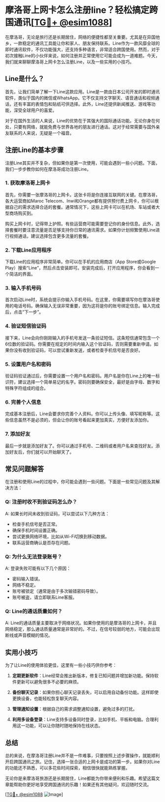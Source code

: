 # 摩洛哥上网卡怎么注册line？轻松搞定跨国通讯[[TG💪+ @esim1088](https://t.me/s/esim1088)]

在摩洛哥，无论是旅行还是长期居住，网络的便捷性都至关重要。尤其是在异国他乡，一款稳定的通讯工具能让你和家人、朋友保持联系。Line作为一款风靡全球的即时通讯软件，不仅功能强大，还支持多种语言，非常适合跨国使用。然而，对于初次接触Line的小伙伴来说，如何注册并正常使用它可能会成为一道难题。今天，我们就来聊聊摩洛哥上网卡怎么注册Line，以及一些实用的小技巧。

## Line是什么？

首先，让我们简单了解一下Line这款应用。Line是一款由日本公司开发的即时通讯软件，类似于国内的微信或WhatsApp。它不仅支持文字聊天、语音通话和视频通话，还有丰富的表情包和贴纸可供选择。此外，Line还提供新闻推送、游戏等功能，深受全球用户的喜爱。

对于在国外生活的人来说，Line的优势在于其强大的国际通话功能。无论你身在何处，只要有网络，就能免费与世界各地的朋友进行通话。这对于经常需要与国外亲友联系的人来说，无疑是一个福音。

## 注册Line的基本步骤

注册Line其实并不复杂，但如果你是第一次使用，可能会遇到一些小问题。下面，我们一步步教你如何在摩洛哥成功注册Line。

### 1. 获取摩洛哥上网卡

首先，你需要一张摩洛哥的上网卡。这张卡将是你连接互联网的关键。在摩洛哥，各大运营商如Maroc Telecom、Inwi和Orange都有提供预付费上网卡，你可以根据自己的需求选择合适的套餐。通常情况下，这些上网卡可以在机场、车站或者大型商场购买到。

购买上网卡时，记得带上护照。有些运营商可能需要登记你的身份信息。此外，选择套餐时要注意流量是否足够支持你日常的通讯需求。如果你计划频繁使用Line进行视频通话，建议选择包含更多流量的套餐。

### 2. 下载Line应用程序

下载Line的应用程序非常简单。你可以在手机的应用商店（App Store或Google Play）搜索“Line”，然后点击安装即可。安装完成后，打开应用程序，你会看到一个简洁的界面。

### 3. 输入手机号码

首次启动Line时，系统会提示你输入手机号码。在这里，你需要填写你在摩洛哥使用的电话号码。确保输入无误非常重要，因为这将是你的账号绑定信息。输入完成后，点击“下一步”。

### 4. 验证短信验证码

接下来，Line会向你刚刚输入的手机号发送一条验证短信。这条短信通常包含一个6位数的验证码。你需要在规定的时间内输入这个验证码，否则需要重新申请。如果你没有收到验证码，可以尝试重新发送，或者检查手机信号是否良好。

### 5. 设置用户名和密码

验证码验证通过后，你需要设置一个用户名和密码。用户名是你在Line上的唯一标识符，建议选择一个简单易记的名字。密码则要确保安全，最好是由字母、数字和特殊字符组成的组合。

### 6. 完善个人信息

完成基本注册后，Line会要求你完善个人资料。你可以上传头像、填写昵称等。这些信息虽然不是必须的，但会让你的账号看起来更加真实，方便好友添加你。

### 7. 添加好友

最后一步就是添加好友了。你可以通过手机号、二维码或者用户名来查找好友。添加好友后，你们就可以开始聊天了。

## 常见问题解答

在注册和使用Line的过程中，你可能会遇到一些问题。下面是一些常见问题及其解决方法：

### Q: 注册时收不到验证码怎么办？

A: 如果长时间未收到验证码，可以尝试以下几种方法：
- 检查手机信号是否正常。
- 确保手机时间设置正确。
- 尝试更换网络环境，比如从Wi-Fi切换到移动数据。
- 联系运营商确认是否存在问题。

### Q: 为什么无法登录账号？

A: 登录失败可能有以下几个原因：
- 密码输入错误。
- 网络不稳定。
- 账号被锁定（通常是由于多次输错密码导致）。
- 账号被盗，请立即联系Line客服。

### Q: Line的通话质量如何？

A: Line的通话质量主要取决于网络状况。如果你使用的是摩洛哥的上网卡，并且网络稳定，那么通话质量通常是非常好的。不过，在信号较弱的地方，可能会出现断线或声音模糊的情况。

## 实用小技巧

为了让Line的使用体验更佳，这里有一些小技巧供你参考：

1. **定期更新软件**：Line经常会推出新版本，修复已知问题并增加新功能。保持软件更新可以避免很多不必要的麻烦。
   
2. **备份聊天记录**：如果你担心聊天记录丢失，可以启用自动备份功能。这样即使更换设备，也能轻松恢复聊天内容。

3. **管理通知设置**：根据自己的需求调整通知设置，避免过多的打扰。

4. **利用多设备登录**：Line支持多设备同时登录，比如手机、平板和电脑。合理利用这一功能，可以让你随时随地保持在线状态。

## 总结

总的来说，在摩洛哥注册Line并不是一件难事，只要按照上述步骤操作，就能顺利开启跨国通讯之旅。记住，选择一张合适的上网卡是成功的第一步。如果你对Line的功能还不熟悉，可以多花些时间探索，相信很快就能熟练掌握。

无论你是来摩洛哥旅游还是长期居住，Line都能为你带来便利和乐趣。希望这篇文章能帮助你更好地享受跨国通讯的乐趣！如果还有其他疑问，欢迎随时交流。

[[TG💪+ @esim1088](https://t.me/s/esim1088) ![Image](https://i.postimg.cc/4NQfJmqS/Snipaste-2025-05-13-00-14-12.png)]